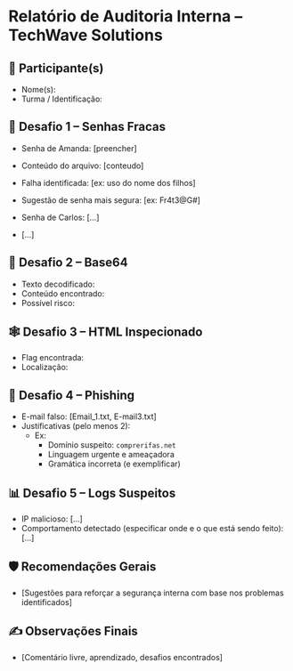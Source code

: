 # Relatório de Auditoria Interna – TechWave Solutions

## 👥 Participante(s)
- Nome(s):
- Turma / Identificação:

## 🔐 Desafio 1 – Senhas Fracas
- Senha de Amanda: [preencher]
- Conteúdo do arquivo: [conteudo]
- Falha identificada: [ex: uso do nome dos filhos]
- Sugestão de senha mais segura: [ex: Fr4t3@G#]

- Senha de Carlos: [...]
- [...]

## 🔎 Desafio 2 – Base64
- Texto decodificado:
- Conteúdo encontrado:
- Possível risco:

## 🕸️ Desafio 3 – HTML Inspecionado
- Flag encontrada:
- Localização:

## 📧 Desafio 4 – Phishing
- E-mail falso: [Email_1.txt, E-mail3.txt]
- Justificativas (pelo menos 2):
  - Ex:
    - Domínio suspeito: `comprerifas.net`
    - Linguagem urgente e ameaçadora
    - Gramática incorreta (e exemplificar)

## 📊 Desafio 5 – Logs Suspeitos
- IP malicioso: [...]
- Comportamento detectado (especificar onde e o que está sendo feito): [...]

## 🛡️ Recomendações Gerais
- [Sugestões para reforçar a segurança interna com base nos problemas identificados]

## ✍️ Observações Finais
- [Comentário livre, aprendizado, desafios encontrados]
